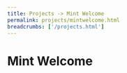 ```yaml
---
title: Projects -> Mint Welcome
permalink: projects/mintwelcome.html
breadcrumbs: ['/projects.html']
---
```

# Mint Welcome
